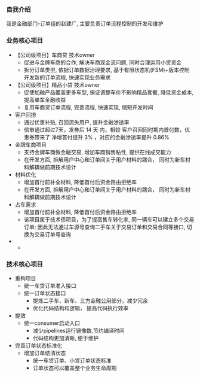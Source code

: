 ### 自我介绍

我是金融部门-订单组的赵建广, 主要负责订单流程控制的开发和维护

### 业务核心项目

* 【公司级项目】车商贷  技术owner
  * 促进与金牌车商的合作, 解决车商现金流问题, 同时合理运用小贷资金
  * 拆分订单类型, 依据订单数据治理要求, 基于有限状态机(FSM)+版本控制开发新的订单流程, 快速实现业务需求
* 【公司级项目】精品小贷 技术owner
  * 促使加融产品覆盖更多车型, 保证调整车价不影响精品套餐, 降低资金成本, 提高单车金融收益
  * 复用车商贷订单流程, 完善流程, 快速实现, 缩短开发时间
* 客户回捞
  * 通过优惠补贴, 召回流失用户, 提升金融渗透率
  * 信审通过超过7天，发券后 14 天 内，相较 客户召回同时期内首付数，优惠券带来了 净增首付提升 3% ，对应的金融渗透率提升 0.86%
* 金牌车商项目
  * 支持金牌车商做金融交易, 增加车商销售粘性, 提供在线成交能力
  * 在开发方面, 拆解用户中心和订单间关于用户材料的耦合， 同时为新车材料解耦做前期技术设计
* 材料优化
  * 增加首付前补全材料, 降低首付后资金路由拒绝率
  * 在开发方面, 拆解用户中心和订单间关于用户材料的耦合， 同时为新车材料解耦做前期技术设计
* 占车需求
  * 增加首付前补全材料, 降低首付后资金路由拒绝率
  * 该项目属于技术债项目，为了提高售车转化率, 同一辆车可以建立多个交易订单; 因此无法通过车源号查询二手车关于交易订单和交易合同等接口, 切换为交易订单号查询 
* * 

### 技术核心项目

* 重构项目
  * 统一车贷订单准入接口
  * 统一订单状态接口
    * 提炼二手车、新车、三方金融公用部分，减少冗余
    * 优化代码结构和逻辑， 提高代码执行效率
* 提效
  * 统一consumer启动入口
    * 减少pipelines运行镜像数,节约编译时间
    * 代码结构更加清晰, 便于维护
* 完善订单状态标准化
  * 增加订单结清状态
    * 统一车贷订单、小贷订单状态标准
    * 订单状态可以覆盖整个业务生命周期